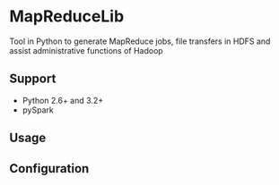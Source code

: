 # MapReduceLib
Tool in Python to generate MapReduce jobs, file transfers in HDFS and assist administrative functions of Hadoop

## Support
  - Python 2.6+ and 3.2+
  - pySpark

## Usage

## Configuration
